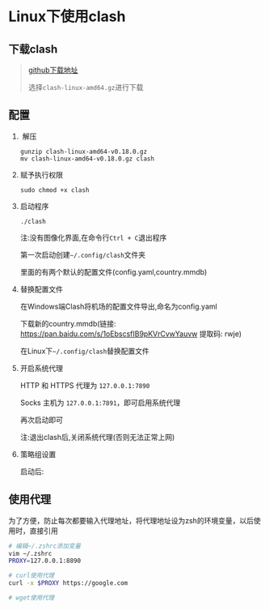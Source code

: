# Linux下使用clash

## 下载clash

> [github下载地址](https://github.com/Dreamacro/clash/releases)
>
> 选择`clash-linux-amd64.gz`进行下载

## 配置

1. ​	解压

    ```shell
    gunzip clash-linux-amd64-v0.18.0.gz
    mv clash-linux-amd64-v0.18.0.gz clash
    ```

2. 赋予执行权限

    ```shell
    sudo chmod +x clash
    ```

3. 启动程序

    ```shell
    ./clash
    ```

    注:没有图像化界面,在命令行`Ctrl + C`退出程序

    第一次启动创建`~/.config/clash`文件夹

    里面的有两个默认的配置文件(config.yaml,country.mmdb)

4. 替换配置文件

    在Windows端Clash将机场的配置文件导出,命名为config.yaml

    下载新的country.mmdb(链接: https://pan.baidu.com/s/1oEbscsfIB9pKVrCvwYauvw 提取码: rwje)

    在Linux下`~/.config/clash`替换配置文件

5. 开启系统代理

    HTTP 和 HTTPS 代理为 `127.0.0.1:7890`

    Socks 主机为 `127.0.0.1:7891`，即可启用系统代理

    再次启动即可

    注:退出clash后,关闭系统代理(否则无法正常上网)

6. 策略组设置

    启动后:

    [策略组设置]: http://clash.razord.top


## 使用代理

为了方便，防止每次都要输入代理地址，将代理地址设为zsh的环境变量，以后使用时，直接引用

```bash
# 编辑~/.zshrc添加变量
vim ~/.zshrc
PROXY=127.0.0.1:8890

# curl使用代理
curl -x $PROXY https://google.com

# wget使用代理


```

